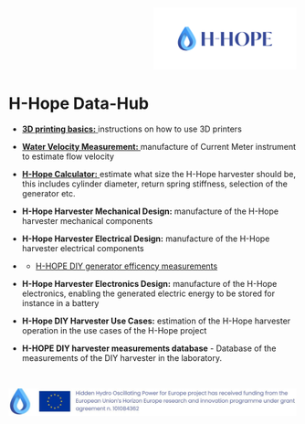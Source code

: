 <div align="right">
<img src="/images/Logo_istituzionale.png" alt="drawing" width="250"/>
</div>

# H-Hope Data-Hub


- <a href="https://github.com/H-HOPE/H-HOPE-3D-printing"> **3D printing basics:** </a>instructions on how to use 3D printers
-	<a href="https://github.com/H-HOPE/H-HOPE-current-meter"> **Water Velocity Measurement:** </a> manufacture of Current Meter instrument to estimate flow velocity
-	<a href="https://docs.google.com/spreadsheets/d/1LuZQPRvfYULUB2h-VDST4QxazxZZUS7gDjoAN001Wdg/edit?gid=298340741#gid=298340741"> **H-Hope Calculator:** </a>estimate what size the H-Hope harvester should be, this includes cylinder diameter, return spring stiffness, selection of the generator etc.
-	**H-Hope Harvester Mechanical Design:** manufacture of the H-Hope harvester mechanical components
- **H-Hope Harvester Electrical Design:** manufacture of the H-Hope harvester electrical components
- - <a href="https://github.com/H-HOPE/Data-Hub/blob/main/Data/DIY%20generator/H-HOPE%20DIY%20generator%20measurements.xlsx">H-HOPE DIY generator efficency measurements </a>
- **H-Hope Harvester Electronics Design:** manufacture of the H-Hope electronics, enabling the generated electric energy to be stored for instance in a battery
-	**H-Hope DIY Harvester Use Cases:** estimation of the H-Hope harvester operation in the use cases of the H-Hope project



- **H-HOPE DIY harvester measurements database** - Database of the measurements of the DIY harvester in the laboratory.

&nbsp;
&nbsp;
&nbsp;

<div align="center">
<img src="./images/H-HOPE_footer.JPG" alt="drawing" width="1472"/>
</div>
